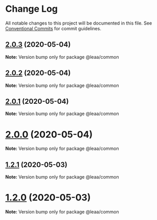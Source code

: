 # Change Log

All notable changes to this project will be documented in this file.
See [Conventional Commits](https://conventionalcommits.org) for commit guidelines.

## [2.0.3](https://github.com/SolidZORO/leaa/compare/v1.1.0...v2.0.3) (2020-05-04)

**Note:** Version bump only for package @leaa/common





## [2.0.2](https://github.com/SolidZORO/leaa/compare/v1.1.0...v2.0.2) (2020-05-04)

**Note:** Version bump only for package @leaa/common





## [2.0.1](https://github.com/SolidZORO/leaa/compare/v1.1.0...v2.0.1) (2020-05-04)

**Note:** Version bump only for package @leaa/common





# [2.0.0](https://github.com/SolidZORO/leaa/compare/v1.1.0...v2.0.0) (2020-05-04)

**Note:** Version bump only for package @leaa/common

## [1.2.1](https://github.com/SolidZORO/leaa/compare/v1.1.0...v1.2.1) (2020-05-03)

**Note:** Version bump only for package @leaa/common

# [1.2.0](https://github.com/SolidZORO/leaa/compare/v1.1.0...v1.2.0) (2020-05-03)

**Note:** Version bump only for package @leaa/common
